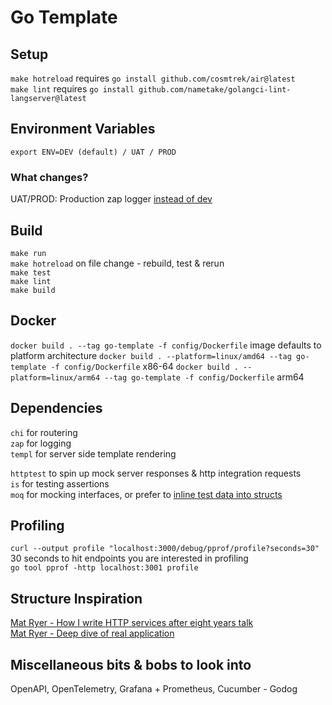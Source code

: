 # Go Template

## Setup

`make hotreload` requires `go install github.com/cosmtrek/air@latest`  
`make lint` requires `go install github.com/nametake/golangci-lint-langserver@latest`

## Environment Variables

`export ENV=DEV (default) / UAT / PROD`

### What changes?

UAT/PROD: Production zap logger [instead of dev](https://pkg.go.dev/go.uber.org/zap#hdr-Configuring_Zap)

## Build

`make run`  
`make hotreload` on file change - rebuild, test & rerun  
`make test`  
`make lint`  
`make build`

## Docker

`docker build . --tag go-template -f config/Dockerfile` image defaults to platform architecture
`docker build . --platform=linux/amd64 --tag go-template -f config/Dockerfile` x86-64
`docker build . --platform=linux/arm64 --tag go-template -f config/Dockerfile` arm64

## Dependencies

`chi` for routering  
`zap` for logging  
`templ` for server side template rendering

`httptest` to spin up mock server responses & http integration requests  
`is` for testing assertions  
`moq` for mocking interfaces, or prefer to [inline test data into structs](https://jrock.us/posts/go-interfaces/)

## Profiling

`curl --output profile "localhost:3000/debug/pprof/profile?seconds=30"` 30 seconds to hit endpoints you are interested in profiling  
`go tool pprof -http localhost:3001 profile`

## Structure Inspiration

[Mat Ryer - How I write HTTP services after eight years talk](https://www.youtube.com/watch?v=XGVZ0Ip4XPM)  
[Mat Ryer - Deep dive of real application](https://www.youtube.com/watch?v=VRZZeJwIAIM)

## Miscellaneous bits & bobs to look into

OpenAPI, OpenTelemetry, Grafana + Prometheus, Cucumber - Godog
